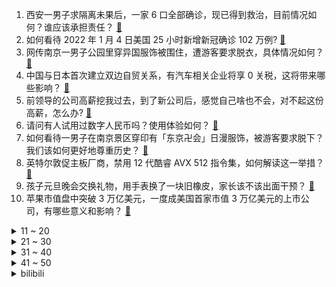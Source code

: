 1. 西安一男子求隔离未果后，一家 6 口全部确诊，现已得到救治，目前情况如何？谁应该承担责任？ [:link:](https://www.zhihu.com/question/509844281)
2. 如何看待 2022 年 1 月 4 日美国 25 小时新增新冠确诊 102 万例? [:link:](https://www.zhihu.com/question/509759635)
3. 网传南京一男子公园里穿异国服饰被围住，遭游客要求脱衣，具体情况如何？ [:link:](https://www.zhihu.com/question/509779528)
4. 中国与日本首次建立双边自贸关系，有汽车相关企业将享 0 关税，这将带来哪些影响？ [:link:](https://www.zhihu.com/question/509628715)
5. 前领导的公司高薪挖我过去，到了新公司后，感觉自己啥也不会，对不起这份高薪，怎么办? [:link:](https://www.zhihu.com/question/505508009)
6. 请问有人试用过数字人民币吗？使用体验如何？ [:link:](https://www.zhihu.com/question/426681704)
7. 如何看待一男子在南京景区穿印有「东京卍会」日漫服饰，被游客要求脱下？我们该如何更好地尊重历史？ [:link:](https://www.zhihu.com/question/509781113)
8. 英特尔敦促主板厂商，禁用 12 代酷睿 AVX 512 指令集，如何解读这一举措？ [:link:](https://www.zhihu.com/question/509451995)
9. 孩子元旦晚会交换礼物，用手表换了一块旧橡皮，家长该不该出面干预？ [:link:](https://www.zhihu.com/question/509488938)
10. 苹果市值盘中突破 3 万亿美元，一度成美国首家市值 3 万亿美元的上市公司，有哪些意义和影响？ [:link:](https://www.zhihu.com/question/509753301)
<details>
<summary>11 ~ 20</summary>

11. 清华大学发布 2021 毕业生就业报告，超五成清华毕业生选择京外就业，反映了哪些趋势？ [:link:](https://www.zhihu.com/question/509771054)
12. 江歌案事件能不能还原一下，怎么没看懂啊？ [:link:](https://www.zhihu.com/question/399610162)
13. 假如一种哺乳动物拥有像螳螂那样子的镰刀，相当于什么水平，能成为顶级猎食者吗？ [:link:](https://www.zhihu.com/question/508485936)
14. 为什么 32G 内存的笔记本电脑比 16G 内存版本贵那么多？ [:link:](https://www.zhihu.com/question/491435796)
15. 如何看待经济学家姚洋说 5000 元已经是很高的收入了，80、90 后的真实工资中位数是多少？ [:link:](https://www.zhihu.com/question/509352665)
16. 专家解读西安「解封」前首先要达到「社会面清零」，什么是「社会面清零」？ 需要采取什么有效措施？ [:link:](https://www.zhihu.com/question/509798367)
17. 如何看待曹丰泽落选 2021 清华大学学生年度人物? [:link:](https://www.zhihu.com/question/509414474)
18. 男朋友求婚买的是几十块钱的戒指，说结婚时再买好的，怎么办？ [:link:](https://www.zhihu.com/question/509490683)
19. 《英雄联盟》的神话装备体系失败在哪？ [:link:](https://www.zhihu.com/question/508915840)
20. 广东一职业打假人一年打假 800 多起获十几万元涉嫌敲诈勒索被立案，如何从法律角度解读是否构成犯罪？ [:link:](https://www.zhihu.com/question/509668274)
</details>
<details>
<summary>21 ~ 30</summary>

21. 网友爆料 Kindle 国内官方自营店大面积缺货，消息称亚马逊电子书业务要退出国内市场，是真的吗？ [:link:](https://www.zhihu.com/question/509750467)
22. 双飞燕是老品牌了，现在还流行吗? [:link:](https://www.zhihu.com/question/29374951)
23. 2022 年 1 月起，最高人民检察院将在知乎「亲自答」知友提问。你有什么问题想邀请最高检来答？ [:link:](https://www.zhihu.com/question/509754469)
24. 如何看待一男生买了拖拉机给 95 后女友当新年礼物？这一届情侣是不是越来越务实了？ [:link:](https://www.zhihu.com/question/509683616)
25. 包贝尔被曝疑似抄袭，北电导演系研究生质疑多处细节雷同，具体情况如何？从已知信息看是否构成抄袭？ [:link:](https://www.zhihu.com/question/509660484)
26. 雌螳螂在交配时有捕食同类的现象，那么它会吃「别人的老公」吗？ [:link:](https://www.zhihu.com/question/509367738)
27. 西安雁塔区回应就医难、吃菜难，目前西安的医疗和民生保障如何？ [:link:](https://www.zhihu.com/question/509691518)
28. 程序员挣够了钱，到中年失业真的很可怕吗？ [:link:](https://www.zhihu.com/question/507161643)
29. 你有忘不掉的那个人吗? [:link:](https://www.zhihu.com/question/505697234)
30. 22考研的同学们对23考研的有什么建议吗？ [:link:](https://www.zhihu.com/question/508458872)
</details>
<details>
<summary>31 ~ 40</summary>

31. 为什么岸本齐史的《火影忍者》后期质量直线下降呢？ [:link:](https://www.zhihu.com/question/22384168)
32. 2021 年，你为旅行花了多少钱？ [:link:](https://www.zhihu.com/question/503472944)
33. 如何评价 1 月 4 号 realme 发布的真我 GT2 系列新品，有什么亮点与不足？ [:link:](https://www.zhihu.com/question/509834100)
34. 可以列一个 switch 游戏清单吗？ [:link:](https://www.zhihu.com/question/454703059)
35. 天气冷的时候吃什么最有幸福感？ [:link:](https://www.zhihu.com/question/508540544)
36. 平心而论，江南的文风是不是真的不适合现在的网文市场了？ [:link:](https://www.zhihu.com/question/467115518)
37. 已发布的骁龙 8 旗舰中，真我 GT2 Pro 表现如何？ [:link:](https://www.zhihu.com/question/509854718)
38. 有什么可以当做座右铭的古诗词？ [:link:](https://www.zhihu.com/question/457346008)
39. 2022 年开工第一天，作为打工人，你现在心情如何？新的一年有什么计划？ [:link:](https://www.zhihu.com/question/509769047)
40. 什么样的人最容易获得成功？ [:link:](https://www.zhihu.com/question/58655172)
</details>
<details>
<summary>41 ~ 50</summary>

41. 听说防晒霜是无论何时何地都要涂抹的，不然会容易皮肤老化，这是对的吗？ [:link:](https://www.zhihu.com/question/507040023)
42. 2022 年真无线降噪蓝牙耳机推荐哪款？ [:link:](https://www.zhihu.com/question/509564478)
43. 2022 年你的存款目标是什么? [:link:](https://www.zhihu.com/question/506164190)
44. 如何看待《明日方舟》运营 Wan 顽子发表的声明？ [:link:](https://www.zhihu.com/question/509288887)
45. 如何看待北大教授称自己贬值太厉害，「高等教育普及化，大家都觉得不值钱了」？大学教授现在的待遇如何？ [:link:](https://www.zhihu.com/question/509190611)
46. 做一个神仙或是妖怪是一种怎样的体验? [:link:](https://www.zhihu.com/question/37524382)
47. 生孩子后才发现，有哪些是没人会告诉你的事？ [:link:](https://www.zhihu.com/question/499818785)
48. 做事认真的员工为什么最先离开公司？ [:link:](https://www.zhihu.com/question/503004198)
49. 江歌母亲起诉刘鑫生命权纠纷案将于 1 月 10 日开庭宣判，可能会有怎样的结果？ [:link:](https://www.zhihu.com/question/509774837)
50. 早上起来上班发现要迟到了，化妆和吃早餐只能选一样，你会选择哪个呢？ [:link:](https://www.zhihu.com/question/505421780)
</details><details>
<summary>bilibili</summary>

1. 【非遗浅作】耗时三个月传统金银工艺打造中国空间站，过程艰难，结局高能 [:link:](//www.bilibili.com/video/BV1mM4y1F7yh)
2. 《原神》角色演示-「云堇：虹章书真意」 [:link:](//www.bilibili.com/video/BV1zu411m7Vk)
3. 特效炸裂！年度之战！特效小哥大战建模小哥4 [:link:](//www.bilibili.com/video/BV1k34y1z7Y6)
4. 离大谱！为了实现他的梦想，我们变了脸色(物理)！ [:link:](//www.bilibili.com/video/BV1oZ4y1D7W7)
5. 一张游戏卡！引发的蝴蝶效应！ [:link:](//www.bilibili.com/video/BV13m4y1X7pn)
6. 啊 [:link:](//www.bilibili.com/video/BV1FR4y1G7ei)
7. 小潮院长的年度总结（2021年） [:link:](//www.bilibili.com/video/BV1QY411a7dM)
8. 我终于玩到了这个虚假宣传的游戏！ [:link:](//www.bilibili.com/video/BV1oS4y1f7vY)
9. 我 们 真 的 尽 力 了！！！ [:link:](//www.bilibili.com/video/BV1rY411a7T3)
10. 写字不好看可以怪笔吗？（二） [:link:](//www.bilibili.com/video/BV1wP4y1E7eh)
<details>
<summary>11 ~ 20</summary>

11. 千万不要随便锯桌子腿 [:link:](//www.bilibili.com/video/BV1oS4y1f7UQ)
12. 2022 热 梗 年 度 总 结 ！！！ [:link:](//www.bilibili.com/video/BV1cZ4y1Q7k5)
13. 许 嵩 是 吧 [:link:](//www.bilibili.com/video/BV1kS4y1T742)
14. 这家伙好像知道自己很可爱！ [:link:](//www.bilibili.com/video/BV1jD4y1F7A2)
15. 篮球不说谎！这些奇迹会发生吗 [:link:](//www.bilibili.com/video/BV1MY411a78U)
16. 【云堇】刀马旦 [:link:](//www.bilibili.com/video/BV1xq4y117W9)
17. 一碗只有三根的碳水炸弹！这一口我等了一年…… [:link:](//www.bilibili.com/video/BV1Su411m79A)
18. 我们会错过什么？ [:link:](//www.bilibili.com/video/BV1VY411a7A1)
19. 虽然小哥挣少，但他是最伟大的 [:link:](//www.bilibili.com/video/BV1cL4y1J7Rk)
20. 牧民成功帮游客从泥泞中推车，并被问是否需要付钱... [:link:](//www.bilibili.com/video/BV1xr4y1m7Kr)
</details>
<details>
<summary>21 ~ 30</summary>

21. 【STN快报第六季16】小丑2042与战地2042，谁才是真的小丑 [:link:](//www.bilibili.com/video/BV1qM4y1F7Gj)
22. 【滴胶手工】断更两个月，我把龙虾复活了！ [:link:](//www.bilibili.com/video/BV1V34y1z7WH)
23. 2022年美国春晚 [:link:](//www.bilibili.com/video/BV1F44y1E7tP)
24. 牧民大叔帮自驾游客推车拒收钱，自豪地露出党员徽章…光辉和信仰的力量 [:link:](//www.bilibili.com/video/BV1o34y1z7fX)
25. 【原神】新国家出现！2.4你可能不知道的8个重要改动 [:link:](//www.bilibili.com/video/BV1wL4y1J7c4)
26. 少女开口竟涉嫌一起德芙失踪案？！DNA错乱！！ [:link:](//www.bilibili.com/video/BV1iM4y1F7f8)
27. 四大文明古国只剩中国，为什么只有中国文明一直延续至今？【为什么历史30】 [:link:](//www.bilibili.com/video/BV18i4y197x6)
28. 挑战早期B站入站题 [:link:](//www.bilibili.com/video/BV1fL4y1E7Nn)
29. 小朋友的演技都这么好了！“我爸爸妈妈不会说话，我要做他们的声音。” [:link:](//www.bilibili.com/video/BV1CF411i7F3)
30. 该出手时就出手！「水浒第一豪侠」鲁智深上线！（P2拳打镇关西） [:link:](//www.bilibili.com/video/BV1BL411L7FC)
</details>
<details>
<summary>31 ~ 40</summary>

31. 离谱！打个游戏比考研都难，修仙游戏“天花板”？ [:link:](//www.bilibili.com/video/BV1Sa411B7pF)
32. Rush#dol（全网最好听最速！） [:link:](//www.bilibili.com/video/BV13Y411a77n)
33. 凤 凰 ，涅 槃 吧 ！ [:link:](//www.bilibili.com/video/BV1cL411V7Zr)
34. 在旺旺开的酒店里住一晚是种什么体验？！ [:link:](//www.bilibili.com/video/BV15a411z7kc)
35. 今天教你们如何在10秒内找到自己的女朋友 [:link:](//www.bilibili.com/video/BV1FY411a7N8)
36. 元旦在班上表演《鸡汤来了》演技炸裂！ [:link:](//www.bilibili.com/video/BV1cb4y1e7vr)
37. 如果把中国历史浓缩成一天 [:link:](//www.bilibili.com/video/BV1zb4y1Y7jh)
38. 《明日方舟》EP - Silver Lining [:link:](//www.bilibili.com/video/BV13F411q7Y8)
39. 《 我 不 是 梗 神 》2021终极融梗 [:link:](//www.bilibili.com/video/BV1QD4y1F7fk)
40. 2022年第一份礼物，请签收！ [:link:](//www.bilibili.com/video/BV1fu411m79U)
</details>
<details>
<summary>41 ~ 50</summary>

41. 阿美利卡之鹰 [:link:](//www.bilibili.com/video/BV1Yb4y1e7Cg)
42. 印度街头炒面来一份，晚上就不用做饭了！ [:link:](//www.bilibili.com/video/BV1ZZ4y1D7si)
43. 凡是过往皆为序章，愿2022年的所有美好如期而至 [:link:](//www.bilibili.com/video/BV1eT4y127Ld)
44. 低成本七龙珠完全版 [:link:](//www.bilibili.com/video/BV1wm4y1D7Y3)
45. 【中字】发给那个说好一起坐牢却放你鸽子的朋友 [:link:](//www.bilibili.com/video/BV1bP4y1n7uW)
46. 一个普通女孩抗癌又考研的23岁 [:link:](//www.bilibili.com/video/BV1HY411a7gZ)
47. 我 们 面 基 啦！ [:link:](//www.bilibili.com/video/BV1EP4y1n7Ei)
48. 【阿斗】史上最优雅黑帮，将暴力美学玩到极致！9.1分英剧神作《浴血黑帮》P1 [:link:](//www.bilibili.com/video/BV1o44y1L7rF)
49. 我带着100块穿越到了宋朝，结果...... [:link:](//www.bilibili.com/video/BV19L4y1E74V)
50. 【苏清吾】耗时200天，30000元！我又造了座唐风亭子！ [:link:](//www.bilibili.com/video/BV1FZ4y1Q7n5)
</details>
<details>
<summary>51 ~ 60</summary>

51. 《用 水 打 水》 [:link:](//www.bilibili.com/video/BV1xL411V728)
52. 王老菊教你带队反恐 [:link:](//www.bilibili.com/video/BV1X34y1z78k)
53. 真管用！公司拖欠2个月工钱，举报劳动监管当天打账！ [:link:](//www.bilibili.com/video/BV1k34y1z7JB)
54. 【年终总结】一年更新100期！这一年我们是怎么做视频的？ [:link:](//www.bilibili.com/video/BV1NR4y1G7TM)
55. 咱们爷仨先忍忍，等妈妈不在家咱们又是条好汉…… [:link:](//www.bilibili.com/video/BV1nP4y1n7h2)
56. 总台央视记者带着国旗来到喀喇昆仑山谷 [:link:](//www.bilibili.com/video/BV13a411z7n6)
57. 当男友睡着了，你却不困时！ [:link:](//www.bilibili.com/video/BV1sM4y1F7kk)
58. 日本最贵金枪鱼熟成28天，极致的海鲜风味重磅来袭！ [:link:](//www.bilibili.com/video/BV1yR4y1u7Vc)
59. 2021年央视新闻嘴瓢失误年度合集，今年也是贷款上班的一年呢 [:link:](//www.bilibili.com/video/BV1vq4y117aS)
60. 老弟让我刮目相看 [:link:](//www.bilibili.com/video/BV1oF411i7m4)
</details>
<details>
<summary>61 ~ 70</summary>

61. 你知道香蕉的英语怎么读吗？ [:link:](//www.bilibili.com/video/BV1tP4y1n7CE)
62. 在暴雪中救了一个美国女生，结果警察都来了。 [:link:](//www.bilibili.com/video/BV1Aq4y127PZ)
63. 【 M C 版 催 逝 员 】 [:link:](//www.bilibili.com/video/BV1gm4y1X7g8)
64. 熬 [:link:](//www.bilibili.com/video/BV1QZ4y1U7as)
65. 大海退潮后，大庆赶海发现比目鱼搁浅在沙滩上，还有蛏王小鼻子 [:link:](//www.bilibili.com/video/BV1eq4y127C7)
66. 钟南山邀请张桂梅先生去广州治疗，不是她出名，只因她“值得”! [:link:](//www.bilibili.com/video/BV1zS4y1M7js)
67. 我估计我所有的行为你们都挺爱的吧？ [:link:](//www.bilibili.com/video/BV1eR4y137cX)
68. 影史最可怕的食人狂魔，75万人打出8.9高分！经典惊悚犯罪片《沉默的羔羊》 [:link:](//www.bilibili.com/video/BV1tY411a7xC)
69. 如何在10秒内学会街舞 [:link:](//www.bilibili.com/video/BV1TZ4y1Q7xq)
70. “  家   飞   猫   ” [:link:](//www.bilibili.com/video/BV1YT4y127pp)
</details>
<details>
<summary>71 ~ 80</summary>

71. 快逃！纸板成精了！！【第三期】！！ [:link:](//www.bilibili.com/video/BV1tY411a7WU)
72. 俄罗斯一对室友的整蛊日常 [:link:](//www.bilibili.com/video/BV1qR4y137Zn)
73. 我的天，如果她不说我不信当年有人能认得出来！ [:link:](//www.bilibili.com/video/BV1AZ4y1Q7Y7)
74. 突然朝二哈丢一片柠檬，会发生什么？ [:link:](//www.bilibili.com/video/BV1KL411V7dU)
75. 辣眼睛！去年最丑建筑都有谁？【使徒子】 [:link:](//www.bilibili.com/video/BV13S4y1u7cz)
76. 【拉宏】真人版金克丝翻拍《Enemy》｜挑战高难度rap翻唱 [:link:](//www.bilibili.com/video/BV1Wi4y1X7CQ)
77. 【根治口嗨】最烦你们这种光说不做假把式！ [:link:](//www.bilibili.com/video/BV193411Y75S)
78. 水下拍摄全体中毒，演员受伤，我们终于用水舞复活了莫高窟壁画！ [:link:](//www.bilibili.com/video/BV1kS4y1f7ZH)
79. 仓鼠误吞了舍友的灯 [:link:](//www.bilibili.com/video/BV1pY411a7NS)
80. 【医学博士】如何变成“易瘦体质”？丨 减肥食谱分享 [:link:](//www.bilibili.com/video/BV1tD4y1F7aj)
</details>
<details>
<summary>81 ~ 90</summary>

81. 一个测试揭露你的性格底色、表色、伪装色！你是蓝到忧伤or黄的爆表？ [:link:](//www.bilibili.com/video/BV1L3411i7cb)
82. 【主播说联播】这份珍贵的新年礼物，来自祖国边防线 [:link:](//www.bilibili.com/video/BV1vb4y1n7yE)
83. 离大谱，我的征婚视频被我爸看到了，社死现场人没了 [:link:](//www.bilibili.com/video/BV1pi4y1X7Fc)
84. 屑妹妹行为，请勿模仿🤚 [:link:](//www.bilibili.com/video/BV1u3411e7BL)
85. 《关于我晚上3点怕鬼被猫猫送回家这件事》 [:link:](//www.bilibili.com/video/BV1F44y1E7Bc)
86. 真探唐仁杰来看网友《唐式探店》了，看看你有没有被点名呀～｜真探来了 [:link:](//www.bilibili.com/video/BV1gY411a7ox)
87. 厨师长教你：“板栗烧鸡”的家常做法，咸鲜美味，汤汁浓郁 [:link:](//www.bilibili.com/video/BV1hP4y1E7Nv)
88. 山东高法：不能仅以出轨为由请求离婚 [:link:](//www.bilibili.com/video/BV1n34y1z7UT)
89. 【张晚意·两版错位时空混剪·双声道】当时空交错，当皮鞋声与铁链声同时响起。 [:link:](//www.bilibili.com/video/BV1g3411i7nT)
90. 美  式  鸡  汤 [:link:](//www.bilibili.com/video/BV1i34y1z7Se)
</details>
<details>
<summary>91 ~ 100</summary>

91. 圆 珠 笔 版《合金弹头》！ [:link:](//www.bilibili.com/video/BV1FR4y1G7Tj)
92. 猫：哪里有天才，我只不过是把别人喝咖啡的时间都用在学习上了。 [:link:](//www.bilibili.com/video/BV1rr4y1m7Ez)
93. 整活！给染了发的女友贴上唇钉鼻钉纹身贴！趁她睡觉把丈母娘叫来… [:link:](//www.bilibili.com/video/BV1Z3411Y745)
94. 【时代少年团】拍摄花絮 [:link:](//www.bilibili.com/video/BV1Ub4y1e7iV)
95. 海绵diodio ，比奇堡打dio团！（派大星的奇妙冒险—星尘斗士最强op） [:link:](//www.bilibili.com/video/BV1Ga411z7ob)
96. 谁说差评游戏全是垃圾？！ [:link:](//www.bilibili.com/video/BV1tb4y1e7iC)
97. 被流行梗洗脑的你回家过年 [:link:](//www.bilibili.com/video/BV1Ra411B7eN)
98. 藏渔岛 厨子探险¥？？？ [:link:](//www.bilibili.com/video/BV1ML411V7em)
99. 佛跳墙为何不敢下口？英国公婆竟然这样评价海参…… [:link:](//www.bilibili.com/video/BV1mr4y1m7us)
100. 汉服腰带能有多优雅？六种巨好看的系法教程，保姆式教学，有手就能学会 [:link:](//www.bilibili.com/video/BV1P3411i7Dc)
</details></details>